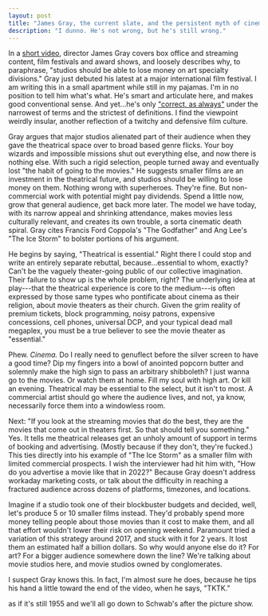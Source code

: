 ```yaml
---
layout: post
title: "James Gray, the current slate, and the persistent myth of cinema"
description: "I dunno. He's not wrong, but he's still wrong."
---
```

In a [short video](https://deadline.com/video/armageddon-time-james-gray-cannes-film-festival-box-office-streaming/), director James Gray covers box office and streaming content, film festivals and award shows, and loosely describes why, to paraphrase, "studios should be able to lose money on art specialty divisions." Gray just debuted his latest at a major international film festival. I am writing this in a small apartment while still in my pajamas. I'm in no position to tell him what's what. He's smart and articulate here, and makes good conventional sense. And yet...he's only ["correct, as always"](https://twitter.com/SeanFennessey/status/1528526055916466176) under the narrowest of terms and the strictest of definitions. I find the viewpoint weirdly insular, another reflection of a twitchy and defensive film culture.

Gray argues that major studios alienated part of their audience when they gave the theatrical space over to broad based genre flicks. Your boy wizards and impossible missions shut out everything else, and now there is nothing else. With such a rigid selection, people turned away and eventually lost "the habit of going to the movies." He suggests smaller films are an investment in the theatrical future, and studios should be willing to lose money on them. Nothing wrong with superheroes. They're fine. But non-commercial work with potential might pay dividends. Spend a little now, grow that general audience, get back more later. The model we have today, with its narrow appeal and shrinking attendance, makes movies less culturally relevant, and creates its own trouble, a sorta cinematic death spiral. Gray cites Francis Ford Coppola's "The Godfather" and Ang Lee's "The Ice Storm" to bolster portions of his argument.

He begins by saying, "Theatrical is essential." Right there I could stop and write an entirely separate rebuttal, because...essential to whom, exactly? Can't be the vaguely theater-going public of our collective imagination. Their failure to show up is the whole problem, right? The underlying idea at play---that the theatrical experience is core to the medium---is often expressed by those same types who pontificate about cinema as their religion, about movie theaters as their church. Given the grim reality of premium tickets, block programming, noisy patrons, expensive concessions, cell phones, universal DCP, and your typical dead mall megaplex, you must be a true believer to see the movie theater as "essential."

Phew. _Cinema._ Do I really need to genuflect before the silver screen to have a good time? Dip my fingers into a bowl of anointed popcorn butter and solemnly make the high sign to pass an arbitrary shibboleth? I just wanna go to the movies. Or watch them at home. Fill my soul with high art. Or kill an evening. Theatrical may be essential to the select, but it isn't to most. A commercial artist should go where the audience lives, and not, ya know, necessarily force them into a windowless room.

Next: "If you look at the streaming movies that do the best, they are the movies that come out in theaters first. So that should tell you something." Yes. It tells me theatrical releases get an unholy amount of support in terms of booking and advertising. (Mostly because if they don't, they're fucked.) This ties directly into his example of "The Ice Storm" as a smaller film with limited commercial prospects. I wish the interviewer had hit him with, "How do you advertise a movie like that in 2022?" Because Gray doesn't address workaday marketing costs, or talk about the difficulty in reaching a fractured audience across dozens of platforms, timezones, and locations.

Imagine if a studio took one of their blockbuster budgets and decided, well, let's produce 5 or 10 smaller films instead. They'd probably spend more money telling people about those movies than it cost to make them, and all that effort wouldn't lower their risk on opening weekend. Paramount tried a variation of this strategy around 2017, and stuck with it for 2 years. It lost them an estimated half a billion dollars. So why would anyone else do it? For art? For a bigger audience somewhere down the line? We're talking about movie studios here, and movie studios owned by conglomerates.

I suspect Gray knows this. In fact, I'm almost sure he does, because he tips his hand a little toward the end of the video, when he says, "TKTK."

as if it's still 1955 and we'll all go down to Schwab's after the picture show.
